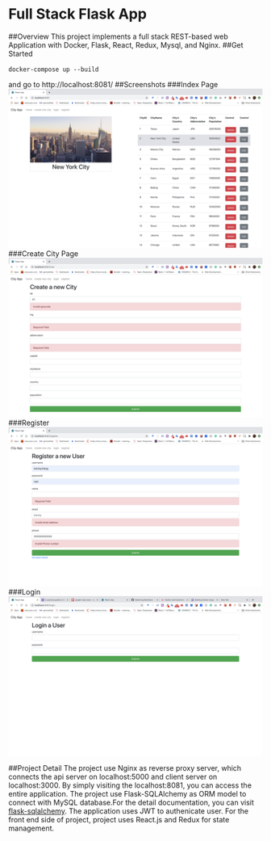 # Full Stack Flask App

##Overview
This project implements a full stack REST-based web Application with Docker, Flask, React, Redux, Mysql, and Nginx.
##Get Started
```
docker-compose up --build
```
and go to http://localhost:8081/
##Screenshots
###Index Page
![Index page](./screenshots/index.png)
###Create City Page
![Create City](./screenshots/create.png)
###Register
![Register](./screenshots/register.png)
###Login
![Login](./screenshots/login.png)

##Project Detail 
The project use Nginx as reverse proxy server, which connects the api server on localhost:5000 and client server on localhost:3000. By simply visiting the localhost:8081, you can access the entire application.
The project use Flask-SQLAlchemy as ORM model to connect with MySQL database.For the detail documentation, you can visit 
[flask-sqlalchemy](https://flask-sqlalchemy.palletsprojects.com/en/2.x/quickstart/#a-minimal-application). The application uses JWT to authenicate user.
For the front end side of project, project uses React.js and Redux for state management. 
 
